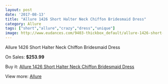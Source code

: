```yaml
---
layout: post
date: '2017-08-13'
title: "Allure 1426 Short Halter Neck Chiffon Bridesmaid Dress"
category: Allure 
tags: ["short","allure","crazy","dress","unique"]
image: http://www.eudances.com/9403-thickbox_default/allure-1426-short-halter-neck-chiffon-bridesmaid-dress.jpg
---
```

Allure 1426 Short Halter Neck Chiffon Bridesmaid Dress

On Sales: **$253.99**
<a href="https://www.eudances.com/en/allure/3134-allure-1426-short-halter-neck-chiffon-bridesmaid-dress.html"><amp-img layout="responsive" width="600" height="600" src="//www.eudances.com/9403-thickbox_default/allure-1426-short-halter-neck-chiffon-bridesmaid-dress.jpg" alt="Allure 1426 Short Halter Neck Chiffon Bridesmaid Dress 0" /></a>
<a href="https://www.eudances.com/en/allure/3134-allure-1426-short-halter-neck-chiffon-bridesmaid-dress.html"><amp-img layout="responsive" width="600" height="600" src="//www.eudances.com/9406-thickbox_default/allure-1426-short-halter-neck-chiffon-bridesmaid-dress.jpg" alt="Allure 1426 Short Halter Neck Chiffon Bridesmaid Dress 1" /></a>
<a href="https://www.eudances.com/en/allure/3134-allure-1426-short-halter-neck-chiffon-bridesmaid-dress.html"><amp-img layout="responsive" width="600" height="600" src="//www.eudances.com/9405-thickbox_default/allure-1426-short-halter-neck-chiffon-bridesmaid-dress.jpg" alt="Allure 1426 Short Halter Neck Chiffon Bridesmaid Dress 2" /></a>
<a href="https://www.eudances.com/en/allure/3134-allure-1426-short-halter-neck-chiffon-bridesmaid-dress.html"><amp-img layout="responsive" width="600" height="600" src="//www.eudances.com/9404-thickbox_default/allure-1426-short-halter-neck-chiffon-bridesmaid-dress.jpg" alt="Allure 1426 Short Halter Neck Chiffon Bridesmaid Dress 3" /></a>

Buy it: [Allure 1426 Short Halter Neck Chiffon Bridesmaid Dress](https://www.eudances.com/en/allure/3134-allure-1426-short-halter-neck-chiffon-bridesmaid-dress.html "Allure 1426 Short Halter Neck Chiffon Bridesmaid Dress")

View more: [Allure ](https://www.eudances.com/en/53-allure "Allure ")